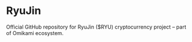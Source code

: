 # RyuJin
Official GitHub repository for RyuJin ($RYU) cryptocurrency project – part of Omikami ecosystem.
